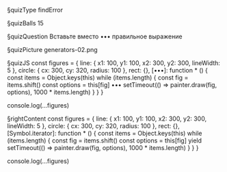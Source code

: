 §quizType
findError

§quizBalls
15

§quizQuestion
Вставьте вместо ••• правильное выражение

§quizPicture
generators-02.png


§quizJS
const figures = {
  line: { x1: 100, y1: 100, x2: 300, y2: 300, lineWidth: 5 },
  circle: { cx: 300, cy: 320, radius: 100 },
  rect: {},
  [•••]: function * () {
    const items = Object.keys(this)
    while (items.length) {
      const fig = items.shift()
      const options = this[fig]
      ••• setTimeout(() => painter.draw(fig, options), 1000 * items.length)
    }
  }
}

console.log(...figures)


§rightContent
const figures = {
  line: { x1: 100, y1: 100, x2: 300, y2: 300, lineWidth: 5 },
  circle: { cx: 300, cy: 320, radius: 100 },
  rect: {},
  [Symbol.iterator]: function * () {
    const items = Object.keys(this)
    while (items.length) {
      const fig = items.shift()
      const options = this[fig]
      yield setTimeout(() => painter.draw(fig, options), 1000 * items.length)
    }
  }
}

console.log(...figures)
